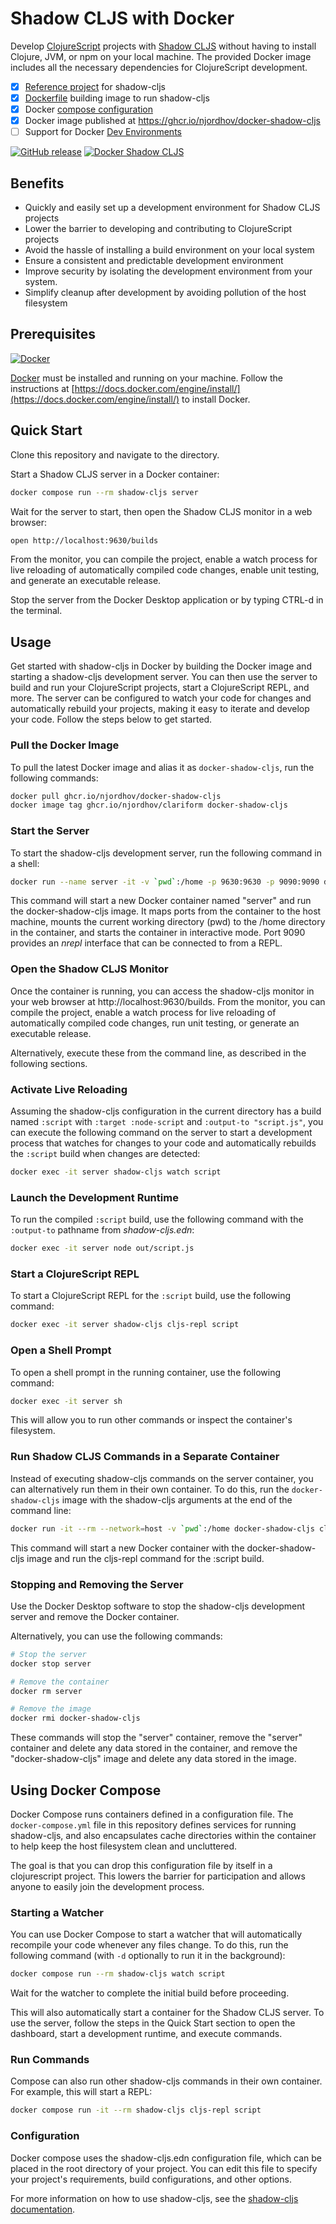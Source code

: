 # Shadow CLJS with Docker

Develop [ClojureScript](https://clojurescript.org/) projects with [Shadow CLJS](https://shadow-cljs.github.io/docs/UsersGuide.html) without having to install Clojure, JVM, or npm on your local machine. The provided Docker image includes all the necessary dependencies for ClojureScript development.

- [x] [Reference project](shadow-cljs.edn) for shadow-cljs
- [x] [Dockerfile](Dockerfile) building image to run shadow-cljs
- [x] Docker [compose configuration](docker-compose.yml) 
- [x] Docker image published at https://ghcr.io/njordhov/docker-shadow-cljs
- [ ] Support for Docker [Dev Environments](https://docs.docker.com/desktop/dev-environments/)

[![GitHub release](https://img.shields.io/github/release/njordhov/docker-shadow-cljs.svg)](https://GitHub.com/njordhov/docker-shadow-cljs/releases/)
[![Docker Shadow CLJS](https://github.com/njordhov/docker-shadow-cljs/actions/workflows/main.yml/badge.svg)](https://github.com/njordhov/docker-shadow-cljs/actions/workflows/main.yml)

## Benefits

- Quickly and easily set up a development environment for Shadow CLJS projects
- Lower the barrier to developing and contributing to ClojureScript projects
- Avoid the hassle of installing a build environment on your local system
- Ensure a consistent and predictable development environment
- Improve security by isolating the development environment from your system. 
- Simplify cleanup after development by avoiding pollution of the host filesystem

## Prerequisites

[![Docker](https://badgen.net/badge/icon/docker?icon=docker&label)](https://https://docker.com/)

[Docker](https://https://docker.com/) must be installed and running on your machine. Follow the instructions at [https://docs.docker.com/engine/install/](https://docs.docker.com/engine/install/) to install Docker.

## Quick Start

Clone this repository and navigate to the directory.

Start a Shadow CLJS server in a Docker container:

```bash
docker compose run --rm shadow-cljs server
```

Wait for the server to start, then open the Shadow CLJS monitor in a web browser:

```bash
open http://localhost:9630/builds
```

From the monitor, you can compile the project, enable a watch process for live reloading of automatically compiled code changes, enable unit testing, and generate an executable release.

Stop the server from the Docker Desktop application or by typing CTRL-d in the terminal.

## Usage

Get started with shadow-cljs in Docker by building the Docker image and starting a shadow-cljs development server. You can then use the server to build and run your ClojureScript projects, start a ClojureScript REPL, and more. The server can be configured to watch your code for changes and automatically rebuild your projects, making it easy to iterate and develop your code. Follow the steps below to get started.
 
### Pull the Docker Image

To pull the latest Docker image and alias it as `docker-shadow-cljs`, run the following commands:

```bash 
docker pull ghcr.io/njordhov/docker-shadow-cljs
docker image tag ghcr.io/njordhov/clariform docker-shadow-cljs
```

### Start the Server

To start the shadow-cljs development server, run the following command in a shell:

```bash
docker run --name server -it -v `pwd`:/home -p 9630:9630 -p 9090:9090 docker-shadow-cljs
```

This command will start a new Docker container named "server" and run the docker-shadow-cljs image. It maps ports from the container to the host machine, mounts the current working directory (pwd) to the /home directory in the container, and starts the container in interactive mode. Port 9090 provides an _nrepl_ interface that can be connected to from a REPL.

### Open the Shadow CLJS Monitor

Once the container is running, you can access the shadow-cljs monitor in your web browser at http://localhost:9630/builds. From the monitor, you can compile the project, enable a watch process for live reloading of automatically compiled code changes, run unit testing,
or generate an executable release.

Alternatively, execute these from the command line, as described in the following sections.

### Activate Live Reloading

Assuming the shadow-cljs configuration in the current directory has a build named `:script` with `:target :node-script` and `:output-to "script.js"`, you can execute the following command on the server to start a development process that watches for changes to your code and automatically rebuilds the `:script` build when changes are detected:

```bash
docker exec -it server shadow-cljs watch script
```

### Launch the Development Runtime

To run the compiled `:script` build, use the following command with the `:output-to`
pathname from _shadow-cljs.edn_:

```bash
docker exec -it server node out/script.js
```

### Start a ClojureScript REPL

To start a ClojureScript REPL for the `:script` build, use the following command:

```bash
docker exec -it server shadow-cljs cljs-repl script
```

### Open a Shell Prompt

To open a shell prompt in the running container, use the following command:

```bash
docker exec -it server sh
```

This will allow you to run other commands or inspect the container's filesystem.

### Run Shadow CLJS Commands in a Separate Container

Instead of executing shadow-cljs commands on the server container, you can alternatively run them in their own container. To do this, run the `docker-shadow-cljs` image with the shadow-cljs arguments at the end of the command line:

```bash
docker run -it --rm --network=host -v `pwd`:/home docker-shadow-cljs cljs-repl script
```

This command will start a new Docker container with the docker-shadow-cljs image and run the cljs-repl command for the :script build.

### Stopping and Removing the Server

Use the Docker Desktop software to stop the shadow-cljs development server and 
remove the Docker container. 

Alternatively, you can use the following commands:

```bash
# Stop the server
docker stop server

# Remove the container
docker rm server

# Remove the image
docker rmi docker-shadow-cljs
```

These commands will stop the "server" container, remove the "server" container and delete any data stored in the container, and remove the "docker-shadow-cljs" image and delete any data stored in the image.

## Using Docker Compose

Docker Compose runs containers defined in a configuration file. The `docker-compose.yml` file in this repository defines services for running shadow-cljs, and also encapsulates cache directories within the container to help keep the host filesystem clean and uncluttered. 

The goal is that you can drop this configuration file by itself in a 
clojurescript project. This lowers the barrier for participation and allows 
anyone to easily join the development process.

### Starting a Watcher

You can use Docker Compose to start a watcher that will automatically recompile your code whenever any files change. To do this, run the following command (with `-d` optionally to run it in the background):

```bash 
docker compose run --rm shadow-cljs watch script
```

Wait for the watcher to complete the initial build before proceeding. 

This will also automatically start a container for the Shadow CLJS server. To use the server, follow the steps in the Quick Start section to open the dashboard, start a development runtime, and execute commands.

### Run Commands

Compose can also run other shadow-cljs commands in their own container. 
For example, this will start a REPL:

```bash
docker compose run -it --rm shadow-cljs cljs-repl script
```

### Configuration

Docker compose uses the shadow-cljs.edn configuration file, which can be placed in the root directory of your project. You can edit this file to specify your project's requirements, build configurations, and other options.

For more information on how to use shadow-cljs, see the 
[shadow-cljs documentation](https://shadow-cljs.github.io/docs/UsersGuide.html).




